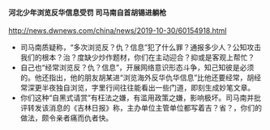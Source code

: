 #### 河北少年浏览反华信息受罚 司马南自首胡锡进躺枪
http://news.dwnews.com/china/news/2019-10-30/60154918.html
- 司马南质疑称，“多次浏览反？仇？信息”犯了什么罪？通报多少人？公知攻击我们的根本？治？度缺少炒作题材，你们在主动迎合？抑或是客观上帮忙？
- 自己也“经常浏览反？仇？信息”，开展网络意识形态斗争，知己知彼是必须的。他还指出，他的朋友胡某进“浏览海外反华仇华信息”比他还要经常，胡经常深更半夜独自浏览，字里行间往往能看出一些门道，即刻生成妙笔文章。
- 你们这种“自黑式请赏”有枉法之嫌，有滥用政策之嫌，影响极坏。司马南并批评转发该消息的《吉林日报》称，主办单位主管单位都写着吉？省？，你们的做法，颇令亲者痛而仇者快。
